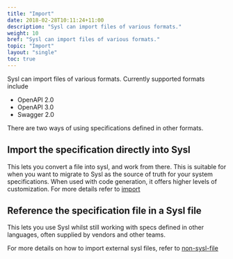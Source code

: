 ```yaml
---
title: "Import"
date: 2018-02-28T10:11:24+11:00
description: "Sysl can import files of various formats."
weight: 10
bref: "Sysl can import files of various formats."
topic: "Import"
layout: "single"
toc: true
---
```


Sysl can import files of various formats. Currently supported formats include

- OpenAPI 2.0
- OpenAPI 3.0
- Swagger 2.0

There are two ways of using specifications defined in other formats.

## Import the specification directly into Sysl

This lets you convert a file into sysl, and work from there. This is suitable for when you want to migrate to Sysl as the source of truth for your system specifications. When used with code generation, it offers higher levels of customization. For more details refer to [import](/docs/commands/import)

## Reference the specification file in a Sysl file

This lets you use Sysl whilst still working with specs defined in other languages, often supplied by vendors and other teams.

For more details on how to import external sysl files, refer to [non-sysl-file](/docs/language/#non-sysl-file)
